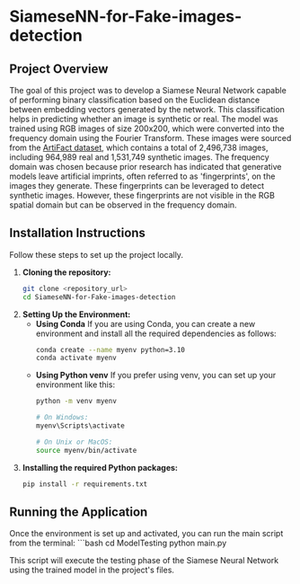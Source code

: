 # SiameseNN-for-Fake-images-detection

## Project Overview
The goal of this project was to develop a Siamese Neural Network capable of performing binary classification based on the Euclidean distance between embedding vectors generated by the network. This classification helps in predicting whether an image is synthetic or real. The model was trained using RGB images of size 200x200, which were converted into the frequency domain using the Fourier Transform. These images were sourced from the [ArtiFact dataset](https://github.com/awsaf49/artifact), which contains a total of 2,496,738 images, including 964,989 real and 1,531,749 synthetic images.
The frequency domain was chosen because prior research has indicated that generative models leave artificial imprints, often referred to as 'fingerprints', on the images they generate. These fingerprints can be leveraged to detect synthetic images. However, these fingerprints are not visible in the RGB spatial domain but can be observed in the frequency domain.


## Installation Instructions
Follow these steps to set up the project locally.

1. **Cloning the repository:**
   ```bash
   git clone <repository_url>
   cd SiameseNN-for-Fake-images-detection

2. **Setting Up the Environment:**
    - **Using Conda**
        If you are using Conda, you can create a new environment and install all the required dependencies as follows:
        ```bash
        conda create --name myenv python=3.10
        conda activate myenv

    - **Using Python venv**
        If you prefer using venv, you can set up your environment like this:
        ```bash
        python -m venv myenv

        # On Windows:
        myenv\Scripts\activate

        # On Unix or MacOS:
        source myenv/bin/activate

3. **Installing the required Python packages:**
    ```bash
    pip install -r requirements.txt

## Running the Application
Once the environment is set up and activated, you can run the main script from the terminal:
    ```bash
    cd ModelTesting
    python main.py

This script will execute the testing phase of the Siamese Neural Network using the trained model in the project's files.

